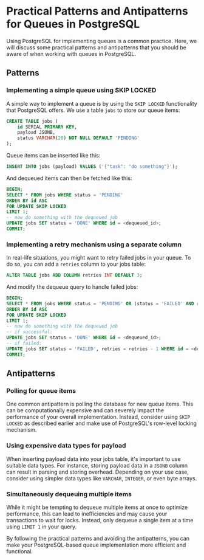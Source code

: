 # Practical Patterns and Antipatterns for Queues in PostgreSQL

Using PostgreSQL for implementing queues is a common practice. Here, we will discuss some practical patterns and antipatterns that you should be aware of when working with queues in PostgreSQL.

## Patterns

### Implementing a simple queue using SKIP LOCKED

A simple way to implement a queue is by using the `SKIP LOCKED` functionality that PostgreSQL offers. We use a table `jobs` to store our queue items:

```sql
CREATE TABLE jobs (
    id SERIAL PRIMARY KEY,
    payload JSONB,
    status VARCHAR(20) NOT NULL DEFAULT 'PENDING'
);
```

Queue items can be inserted like this:

```sql
INSERT INTO jobs (payload) VALUES ('{"task": "do something"}');
```

And dequeued items can then be fetched like this:

```sql
BEGIN;
SELECT * FROM jobs WHERE status = 'PENDING'
ORDER BY id ASC
FOR UPDATE SKIP LOCKED
LIMIT 1;
-- now do something with the dequeued job
UPDATE jobs SET status = 'DONE' WHERE id = <dequeued_id>;
COMMIT;
```

### Implementing a retry mechanism using a separate column

In real-life situations, you might want to retry failed jobs in your queue. To do so, you can add a `retries` column to your jobs table:

```sql
ALTER TABLE jobs ADD COLUMN retries INT DEFAULT 3;
```

And modify the dequeue query to handle failed jobs:

```sql
BEGIN;
SELECT * FROM jobs WHERE status = 'PENDING' OR (status = 'FAILED' AND retries > 0)
ORDER BY id ASC
FOR UPDATE SKIP LOCKED
LIMIT 1;
-- now do something with the dequeued job
-- if successful:
UPDATE jobs SET status = 'DONE' WHERE id = <dequeued_id>;
-- if failed:
UPDATE jobs SET status = 'FAILED', retries = retries - 1 WHERE id = <dequeued_id>;
COMMIT;
```

## Antipatterns

### Polling for queue items

One common antipattern is polling the database for new queue items. This can be computationally expensive and can severely impact the performance of your overall implementation. Instead, consider using `SKIP LOCKED` as described earlier and make use of PostgreSQL's row-level locking mechanism.

### Using expensive data types for payload

When inserting payload data into your jobs table, it's important to use suitable data types. For instance, storing payload data in a `JSONB` column can result in parsing and storing overhead. Depending on your use case, consider using simpler data types like `VARCHAR`, `INTEGER`, or even byte arrays.

### Simultaneously dequeuing multiple items

While it might be tempting to dequeue multiple items at once to optimize performance, this can lead to inefficiencies and may cause your transactions to wait for locks. Instead, only dequeue a single item at a time using `LIMIT 1` in your query.

By following the practical patterns and avoiding the antipatterns, you can make your PostgreSQL-based queue implementation more efficient and functional.